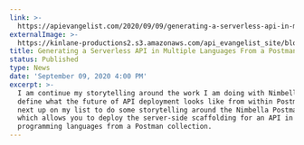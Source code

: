 ```yaml
---
link: >-
  https://apievangelist.com/2020/09/09/generating-a-serverless-api-in-multiple-languages-from-a-postman-collection/
externalImage: >-
  https://kinlane-productions2.s3.amazonaws.com/api_evangelist_site/blog/screen_shot_2020_09_09_at_3.55.41_pm.png
title: Generating a Serverless API in Multiple Languages From a Postman Collection
status: Published
type: News
date: 'September 09, 2020 4:00 PM'
excerpt: >-
  I am continue my storytelling around the work I am doing with Nimbella to help
  define what the future of API deployment looks like from within Postman, and
  next up on my list to do some storytelling around the Nimbella Postman Plugin,
  which allows you to deploy the server-side scaffolding for an API in seven
  programming languages from a Postman collection.
---
```


